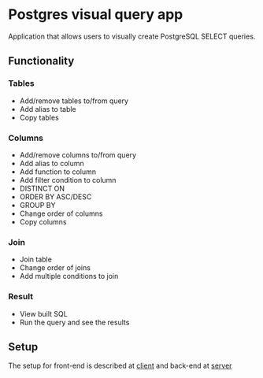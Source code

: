 # Postgres visual query app

Application that allows users to visually create PostgreSQL SELECT queries.

## Functionality

### Tables

* Add/remove tables to/from query
* Add alias to table
* Copy tables 

### Columns

* Add/remove columns to/from query
* Add alias to column
* Add function to column
* Add filter condition to column
* DISTINCT ON
* ORDER BY ASC/DESC
* GROUP BY
* Change order of columns
* Copy columns

### Join

* Join table
* Change order of joins
* Add multiple conditions to join

### Result
 
* View built SQL
* Run the query and see the results

## Setup

The setup for front-end is described at [client](../master/client) and back-end at [server](../master/server)
